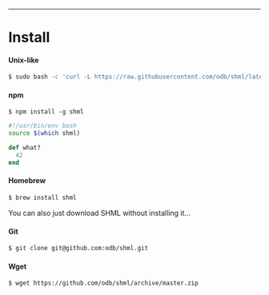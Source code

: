 <hr>
<a name="Install"></a>

# Install

#### Unix-like
``` bash
$ sudo bash -c 'curl -L https://raw.githubusercontent.com/odb/shml/latest/shml.sh -o /usr/local/bin/shml && chmod +x /usr/local/bin/shml'
```

#### npm

``` shell
$ npm install -g shml
```

~~~ bash
#!/usr/bin/env bash
source $(which shml)
~~~

~~~ ruby
def what?
  42
end
~~~

#### Homebrew
```bash
$ brew install shml
```
<p class="message">
You can also just download SHML without installing it...
</p>

#### Git
```bash
$ git clone git@github.com:odb/shml.git
```

#### Wget
```bash
$ wget https://github.com/odb/shml/archive/master.zip
```
